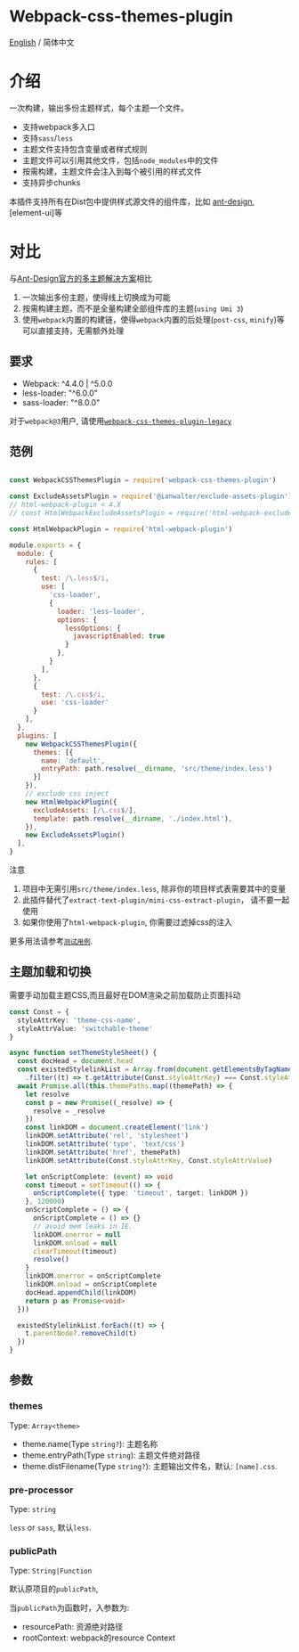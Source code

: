 # Webpack-css-themes-plugin

[English](./README.md) / 简体中文

# 介绍

一次构建，输出多份主题样式，每个主题一个文件。

- 支持webpack多入口
- 支持`sass`/`less`
- 主题文件支持包含变量或者样式规则
- 主题文件可以引用其他文件，包括`node_modules`中的文件
- 按需构建，主题文件会注入到每个被引用的样式文件
- 支持异步chunks

本插件支持所有在Dist包中提供样式源文件的组件库，比如 [ant-design](https://ant.design/), [element-ui]等

# 对比

与[Ant-Design官方的多主题解决方案](https://ant.design/docs/react/customize-theme)相比

1. 一次输出多份主题，使得线上切换成为可能
2. 按需构建主题，而不是全量构建全部组件库的主题(`using Umi 3`)
3. 使用`webpack`内置的构建链，使得`webpack`内置的后处理(`post-css`, `minify`)等可以直接支持，无需额外处理

## 要求

- Webpack: \^4.4.0 | \^5.0.0
- less-loader: "\^6.0.0"
- sass-loader: "\^8.0.0"

对于`webpack@3`用户, 请使用[`webpack-css-themes-plugin-legacy`](https://www.npmjs.com/package/webpack-css-themes-plugin-legacy)

## 范例

```js

const WebpackCSSThemesPlugin = require('webpack-css-themes-plugin')

const ExcludeAssetsPlugin = require('@ianwalter/exclude-assets-plugin')
// html-webpack-plugin < 4.X
// const HtmlWebpackExcludeAssetsPlugin = require('html-webpack-exclude-assets-plugin');

const HtmlWebpackPlugin = require('html-webpack-plugin')

module.exports = {
  module: {
    rules: [
      {
        test: /\.less$/i,
        use: [
          'css-loader',
          {
            loader: 'less-loader',
            options: {
              lessOptions: {
                javascriptEnabled: true
              }
            },
          }
        ],
      },
      {
        test: /\.css$/i,
        use: 'css-loader'
      }
    ],
  },
  plugins: [
    new WebpackCSSThemesPlugin({
      themes: [{
        name: 'default',
        entryPath: path.resolve(__dirname, 'src/theme/index.less')
      }]
    }),
    // exclude css inject
    new HtmlWebpackPlugin({
      excludeAssets: [/\.css$/],
      template: path.resolve(__dirname, './index.html'),
    }),
    new ExcludeAssetsPlugin()
  ],
}
```

注意

1. 项目中无需引用`src/theme/index.less`, 除非你的项目样式表需要其中的变量
2. 此插件替代了`extract-text-plugin/mini-css-extract-plugin`， 请不要一起使用
3. 如果你使用了`html-webpack-plugin`, 你需要过滤掉css的注入

更多用法请参考[`测试用例`](/test/unit/cases).

## 主题加载和切换

需要手动加载主题CSS,而且最好在DOM渲染之前加载防止页面抖动

```ts
const Const = {
  styleAttrKey: 'theme-css-name',
  styleAttrValue: 'switchable-theme'
}

async function setThemeStyleSheet() {
  const docHead = document.head
  const existedStylelinkList = Array.from(document.getElementsByTagName('link'))
    .filter((t) => t.getAttribute(Const.styleAttrKey) === Const.styleAttrValue)
  await Promise.all(this.themePaths.map((themePath) => {
    let resolve
    const p = new Promise((_resolve) => {
      resolve = _resolve
    })
    const linkDOM = document.createElement('link')
    linkDOM.setAttribute('rel', 'stylesheet')
    linkDOM.setAttribute('type', 'text/css')
    linkDOM.setAttribute('href', themePath)
    linkDOM.setAttribute(Const.styleAttrKey, Const.styleAttrValue)

    let onScriptComplete: (event) => void
    const timeout = setTimeout(() => {
      onScriptComplete({ type: 'timeout', target: linkDOM })
    }, 120000)
    onScriptComplete = () => {
      onScriptComplete = () => {}
      // avoid mem leaks in IE.
      linkDOM.onerror = null
      linkDOM.onload = null
      clearTimeout(timeout)
      resolve()
    }
    linkDOM.onerror = onScriptComplete
    linkDOM.onload = onScriptComplete
    docHead.appendChild(linkDOM)
    return p as Promise<void>
  }))

  existedStylelinkList.forEach((t) => {
    t.parentNode?.removeChild(t)
  })
}
```

## 参数

### themes

Type: `Array<theme>`

- theme.name(Type `string?`): 主题名称
- theme.entryPath(Type `string`): 主题文件绝对路径
- theme.distFilename(Type `string?`): 主题输出文件名，默认: `[name].css`.

### pre-processor

Type: `string`

`less` or `sass`, 默认`less`.

### publicPath

Type: `String|Function`

默认原项目的`publicPath`, 

当`publicPath`为函数时，入参数为:

- resourcePath: 资源绝对路径
- rootContext: webpack的resource Context

